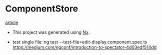 

# ComponentStore

[article](https://medium.com/ngconf/using-ngrx-component-store-introduction-7787ce250edc)

* This project was generated using [Nx](https://nx.dev).

* test single file:  ng test --test-file=edit-display.component.spec.ts
https://medium.com/ngconf/introduction-to-spectator-4d03edf514dd